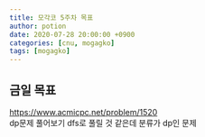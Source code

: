 ```yaml
---
title: 모각코 5주차 목표
author: potion
date: 2020-07-28 20:00:00 +0900
categories: [cnu, mogagko]
tags: [mogagko]
---
```


## 금일 목표

https://www.acmicpc.net/problem/1520<br>
dp문제 풀어보기
dfs로 풀릴 것 같은데 분류가 dp인 문제